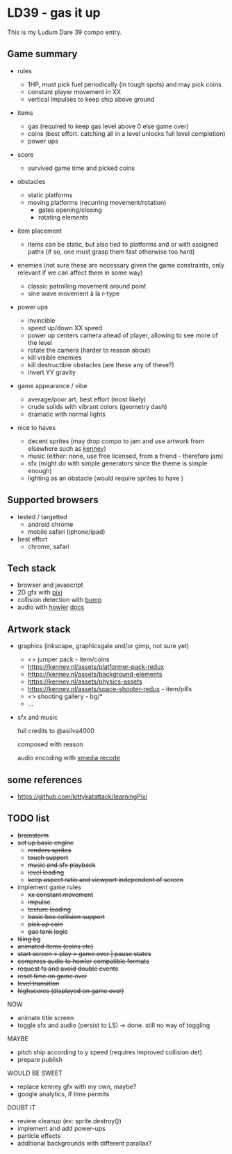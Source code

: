 # LD39 - gas it up


This is my Ludum Dare 39 compo entry.


## Game summary

  * rules
    * 1HP, must pick fuel periodically (in tough spots) and may pick coins
    * constant player movement in XX
    * vertical impulses to keep ship above ground

  * items
    * gas (required to keep gas level above 0 else game over)
    * coins (best effort. catching all in a level unlocks full level completion)
    * power ups

  * score
    * survived game time and picked coins

  * obstacles
    * static platforms
    * moving platforms (recurring movement/rotation)
      * gates opening/closing
      * rotating elements

  * item placement
    * items can be static, but also tied to platforms and or with assigned paths (if so, one must grasp them fast otherwise too hard)

  * enemies (not sure these are necessary given the game constraints, only relevant if we can affect them in some way)
    * classic patrolling movement around point
    * sine wave movement à là r-type

  * power ups
    * invincible
    * speed up/down XX speed
    * power up centers camera ahead of player, allowing to see more of the level
    * rotate the camera (harder to reason about)
    * kill visible enemies
    * kill destructible obstacles (are these any of these?)
    * invert YY gravity

  * game appearance / vibe
    * average/poor art, best effort (most likely)
    * crude solids with vibrant colors (geometry dash)
    * dramatic with normal lights


  * nice to haves
    * decent sprites (may drop compo to jam and use artwork from elsewhere such as [kenney](https://kenney.nl/assets))
    * music (either: none, use free licensed, from a friend - therefore jam)
    * sfx (might do with simple generators since the theme is simple enough)
    * lighting as an obstacle (would require sprites to have )


## Supported browsers

* tested / targetted
  * android chrome
  * mobile safari (iphone/ipad)
* best effort
  * chrome, safari


## Tech stack

* browser and javascript
* 2D gfx with [pixi](http://www.pixijs.com/)
* collision detection with [bump](https://github.com/kittykatattack/bump)
* audio with [howler](https://howlerjs.com/) [docs](https://github.com/goldfire/howler.js#documentation)

## Artwork stack

* graphics (inkscape, graphicsgale and/or gimp, not sure yet)
  * <> jumper pack - item/coins
  * <https://kenney.nl/assets/platformer-pack-redux>
  * <https://kenney.nl/assets/background-elements>
  * <https://kenney.nl/assets/physics-assets>
  * <https://kenney.nl/assets/space-shooter-redux> - item/pills
  * <> shooting gallery - bg/*
  * ...

* sfx and music

  full credits to @asilva4000

  composed with reason

  audio encoding with [xmedia recode](http://www.xmedia-recode.de/download.html)

## some references

* <https://github.com/kittykatattack/learningPixi>

## TODO list

* ~~brainstorm~~
* ~~set up basic engine~~
  * ~~renders sprites~~
  * ~~touch support~~
  * ~~music and sfx playback~~
  * ~~level loading~~
  * ~~keep aspect ratio and viewport independent of screen~~
* implement game rules
  * ~~xx constant movement~~
  * ~~impulse~~
  * ~~texture loading~~
  * ~~basic box collision support~~
  * ~~pick up coin~~
  * ~~gas tank logic~~
* ~~tiling bg~~
* ~~animated items (coins etc)~~
* ~~start screen > play > game over | pause states~~
* ~~compress audio to howler compatible formats~~
* ~~request fs and avoid double events~~
* ~~reset time on game over~~
* ~~level transition~~
* ~~highscores (displayed on game over)~~

NOW
* animate title screen
* toggle sfx and audio (persist to LS) -> done. still no way of toggling

MAYBE
* pitch ship according to y speed (requires improved collision det)
* prepare publish

WOULD BE SWEET
* replace kenney gfx with my own, maybe?
* google analytics, if time permits

DOUBT IT
* review cleanup (ex: sprite.destroy())
* implement and add power-ups
* particle effects
* additional backgrounds with different parallax?
